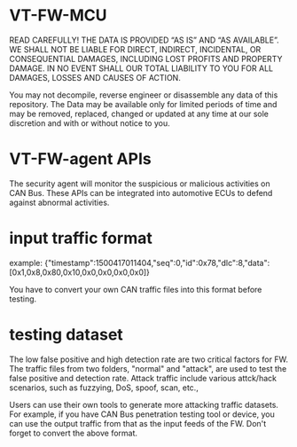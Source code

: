 # VT-FW-MCU
READ CAREFULLY! 
THE DATA IS PROVIDED “AS IS” AND “AS AVAILABLE”.  WE SHALL NOT BE LIABLE FOR DIRECT, INDIRECT, INCIDENTAL, OR CONSEQUENTIAL DAMAGES, INCLUDING LOST PROFITS AND PROPERTY DAMAGE.  IN NO EVENT SHALL OUR TOTAL LIABILITY TO YOU FOR ALL DAMAGES, LOSSES AND CAUSES OF ACTION.

You may not decompile, reverse engineer or disassemble any data of this repository. The Data may be available only for limited periods of time and may be removed, replaced, changed or updated at any time at our sole discretion and with or without notice to you.

# VT-FW-agent APIs
The security agent will monitor the suspicious or malicious activities on CAN Bus. These APIs can be integrated into automotive ECUs to defend against abnormal activities.

# input traffic format
example:
{"timestamp":1500417011404,"seq":0,"id":0x78,"dlc":8,"data":[0x1,0x8,0x80,0x10,0x0,0x0,0x0,0x0]}

You have to convert your own CAN traffic files into this format before testing.

# testing dataset
The low false positive and high detection rate are two critical factors for FW. The traffic files from two folders, "normal" and "attack", are used to test the false positive and detection rate. Attack traffic include various attck/hack scenarios, such as fuzzying, DoS, spoof, scan, etc.,

Users can use their own tools to generate more attacking traffic datasets. For example, if you have CAN Bus penetration testing tool or device, you can use the output traffic from that as the input feeds of the FW. Don't forget to convert the above format.


